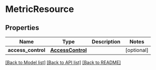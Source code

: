 # MetricResource

## Properties
Name | Type | Description | Notes
------------ | ------------- | ------------- | -------------
**access_control** | [**AccessControl**](AccessControl.md) |  | [optional] 

[[Back to Model list]](../README.md#documentation-for-models) [[Back to API list]](../README.md#documentation-for-api-endpoints) [[Back to README]](../README.md)



